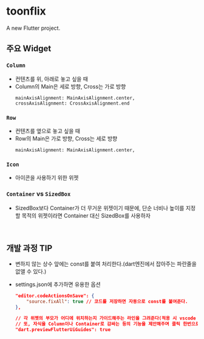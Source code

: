 # toonflix

A new Flutter project.

## 주요 Widget

### `Column`

- 컨텐츠를 위, 아래로 놓고 싶을 때
- Column의 Main은 세로 방향, Cross는 가로 방향
  ```
  mainAxisAlignment: MainAxisAlignment.center,
  crossAxisAlignment: CrossAxisAlignment.end
  ```

### `Row`

- 컨텐츠를 옆으로 놓고 싶을 때
- Row의 Main은 가로 방향, Cross는 세로 방향
  ```
  mainAxisAlignment: MainAxisAlignment.center,
  ```

### `Icon`

- 아이콘을 사용하기 위한 위젯

### `Container` vs `SizedBox`

- SizedBox보다 Container가 더 무거운 위젯이기 때문에, 단순 너비나 높이를 지정할 목적의 위젯이라면 Container 대신 SizedBox를 사용하자

<br>

## 개발 과정 TIP

- 변하지 않는 상수 앞에는 const를 붙여 처리한다.(dart엔진에서 잡아주는 파란줄을 없앨 수 있다.)
- settings.json에 추가하면 유용한 옵션

  ```json
  "editor.codeActionsOnSave": {
      "source.fixAll": true // 코드를 저장하면 자동으로 const를 붙여준다.
  },

  // 각 위젯의 부모가 어디에 위치하는지 가이드해주는 라인을 그려준다(적용 시 vscode 재시작 필요).
  // 또, 자식을 Column이나 Container로 감싸는 등의 기능을 제안해주며 클릭 한번으로 해당 작업을 실행할 수 있게 해준다.
  "dart.previewFlutterUiGuides": true

  ```

